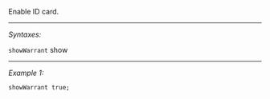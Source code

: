 Enable ID card.


---
*Syntaxes:*

`showWarrant` show

---
*Example 1:*

```sqf
showWarrant true;
```